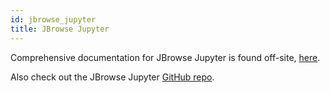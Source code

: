 ```yaml
---
id: jbrowse_jupyter
title: JBrowse Jupyter
---
```


Comprehensive documentation for JBrowse Jupyter is found off-site,
[here](https://gmod.github.io/jbrowse-jupyter/docs/html/index.html).

Also check out the JBrowse Jupyter [GitHub
repo](https://github.com/GMOD/jbrowse-jupyter).
